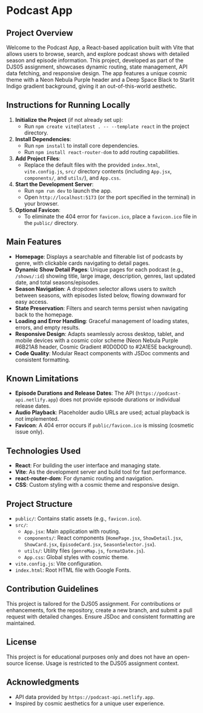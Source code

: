 # Podcast App

## Project Overview
Welcome to the Podcast App, a React-based application built with Vite that allows users to browse, search, and explore podcast shows with detailed season and episode information. This project, developed as part of the DJS05 assignment, showcases dynamic routing, state management, API data fetching, and responsive design. The app features a unique cosmic theme with a Neon Nebula Purple header and a Deep Space Black to Starlit Indigo gradient background, giving it an out-of-this-world aesthetic.

## Instructions for Running Locally
1. **Initialize the Project** (if not already set up):
   - Run `npm create vite@latest . -- --template react` in the project directory.
2. **Install Dependencies**:
   - Run `npm install` to install core dependencies.
   - Run `npm install react-router-dom` to add routing capabilities.
3. **Add Project Files**:
   - Replace the default files with the provided `index.html`, `vite.config.js`, `src/` directory contents (including `App.jsx`, `components/`, and `utils/`), and `App.css`.
4. **Start the Development Server**:
   - Run `npm run dev` to launch the app.
   - Open `http://localhost:5173` (or the port specified in the terminal) in your browser.
5. **Optional Favicon**:
   - To eliminate the 404 error for `favicon.ico`, place a `favicon.ico` file in the `public/` directory.

## Main Features
- **Homepage**: Displays a searchable and filterable list of podcasts by genre, with clickable cards navigating to detail pages.
- **Dynamic Show Detail Pages**: Unique pages for each podcast (e.g., `/shows/:id`) showing title, large image, description, genres, last updated date, and total seasons/episodes.
- **Season Navigation**: A dropdown selector allows users to switch between seasons, with episodes listed below, flowing downward for easy access.
- **State Preservation**: Filters and search terms persist when navigating back to the homepage.
- **Loading and Error Handling**: Graceful management of loading states, errors, and empty results.
- **Responsive Design**: Adapts seamlessly across desktop, tablet, and mobile devices with a cosmic color scheme (Neon Nebula Purple #6B21A8 header, Cosmic Gradient #0D0D0D to #2A1E5E background).
- **Code Quality**: Modular React components with JSDoc comments and consistent formatting.

## Known Limitations
- **Episode Durations and Release Dates**: The API (`https://podcast-api.netlify.app`) does not provide episode durations or individual release dates.
- **Audio Playback**: Placeholder audio URLs are used; actual playback is not implemented.
- **Favicon**: A 404 error occurs if `public/favicon.ico` is missing (cosmetic issue only).

## Technologies Used
- **React**: For building the user interface and managing state.
- **Vite**: As the development server and build tool for fast performance.
- **react-router-dom**: For dynamic routing and navigation.
- **CSS**: Custom styling with a cosmic theme and responsive design.

## Project Structure
- `public/`: Contains static assets (e.g., `favicon.ico`).
- `src/`: 
  - `App.jsx`: Main application with routing.
  - `components/`: React components (`HomePage.jsx`, `ShowDetail.jsx`, `ShowCard.jsx`, `EpisodeCard.jsx`, `SeasonSelector.jsx`).
  - `utils/`: Utility files (`genreMap.js`, `formatDate.js`).
  - `App.css`: Global styles with cosmic theme.
- `vite.config.js`: Vite configuration.
- `index.html`: Root HTML file with Google Fonts.

## Contribution Guidelines
This project is tailored for the DJS05 assignment. For contributions or enhancements, fork the repository, create a new branch, and submit a pull request with detailed changes. Ensure JSDoc and consistent formatting are maintained.

## License
This project is for educational purposes only and does not have an open-source license. Usage is restricted to the DJS05 assignment context.

## Acknowledgments
- API data provided by `https://podcast-api.netlify.app`.
- Inspired by cosmic aesthetics for a unique user experience.